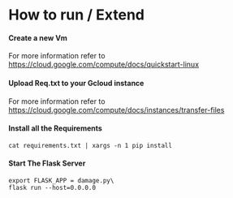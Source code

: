# How to run / Extend

#### Create a new Vm
For more information refer to https://cloud.google.com/compute/docs/quickstart-linux

#### Upload Req.txt to your Gcloud instance
For more information refer to https://cloud.google.com/compute/docs/instances/transfer-files

#### Install all the Requirements
```
cat requirements.txt | xargs -n 1 pip install
```

#### Start The Flask Server
```
export FLASK_APP = damage.py\
flask run --host=0.0.0.0
```